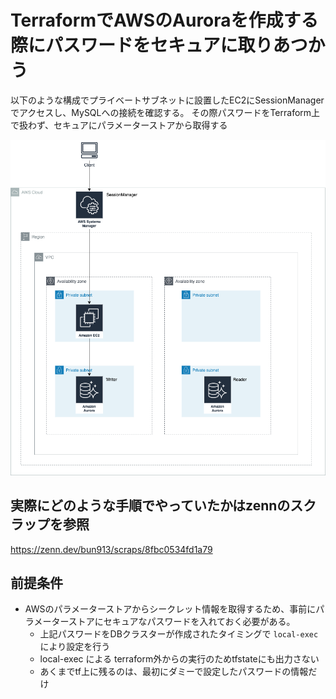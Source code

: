 # TerraformでAWSのAuroraを作成する際にパスワードをセキュアに取りあつかう

以下のような構成でプライベートサブネットに設置したEC2にSessionManagerでアクセスし、MySQLへの接続を確認する。
その際パスワードをTerraform上で扱わず、セキュアにパラメーターストアから取得する

![構成図](./system_diagram.png)

## 実際にどのような手順でやっていたかはzennのスクラップを参照

https://zenn.dev/bun913/scraps/8fbc0534fd1a79

## 前提条件

- AWSのパラメーターストアからシークレット情報を取得するため、事前にパラメーターストアにセキュアなパスワードを入れておく必要がある。
  - 上記パスワードをDBクラスターが作成されたタイミングで `local-exec` により設定を行う
  - local-exec による terraform外からの実行のためtfstateにも出力さない
  - あくまでtf上に残るのは、最初にダミーで設定したパスワードの情報だけ